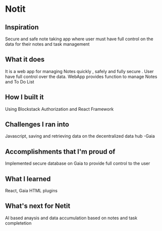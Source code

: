 # Notit
## Inspiration
Secure and safe note taking app where user must have full control on the data for their notes and task management
## What it does
It is a web app for managing Notes quickly , safely and fully secure . User have full control over the data. WebApp provides function to manage Notes and To Do List
## How I built it
Using Blockstack Authorization and React Framework
## Challenges I ran into
Javascript, saving and retrieving data on the decentralized data hub -Gaia
## Accomplishments that I'm proud of
Implemented secure database on Gaia to provide full control to the user
## What I learned
React, Gaia HTML plugins
## What's next for Netit
AI based anaysis and data accumulation based on notes and task completetion
